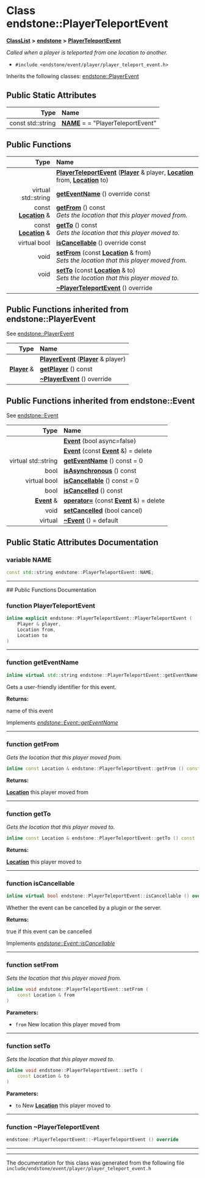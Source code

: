 

# Class endstone::PlayerTeleportEvent



[**ClassList**](annotated.md) **>** [**endstone**](namespaceendstone.md) **>** [**PlayerTeleportEvent**](classendstone_1_1PlayerTeleportEvent.md)



_Called when a player is teleported from one location to another._ 

* `#include <endstone/event/player/player_teleport_event.h>`



Inherits the following classes: [endstone::PlayerEvent](classendstone_1_1PlayerEvent.md)
































## Public Static Attributes

| Type | Name |
| ---: | :--- |
|  const std::string | [**NAME**](#variable-name)   = = "PlayerTeleportEvent"<br> |










































## Public Functions

| Type | Name |
| ---: | :--- |
|   | [**PlayerTeleportEvent**](#function-playerteleportevent) ([**Player**](classendstone_1_1Player.md) & player, [**Location**](classendstone_1_1Location.md) from, [**Location**](classendstone_1_1Location.md) to) <br> |
| virtual std::string | [**getEventName**](#function-geteventname) () override const<br> |
|  const [**Location**](classendstone_1_1Location.md) & | [**getFrom**](#function-getfrom) () const<br>_Gets the location that this player moved from._  |
|  const [**Location**](classendstone_1_1Location.md) & | [**getTo**](#function-getto) () const<br>_Gets the location that this player moved to._  |
| virtual bool | [**isCancellable**](#function-iscancellable) () override const<br> |
|  void | [**setFrom**](#function-setfrom) (const [**Location**](classendstone_1_1Location.md) & from) <br>_Sets the location that this player moved from._  |
|  void | [**setTo**](#function-setto) (const [**Location**](classendstone_1_1Location.md) & to) <br>_Sets the location that this player moved to._  |
|   | [**~PlayerTeleportEvent**](#function-playerteleportevent) () override<br> |


## Public Functions inherited from endstone::PlayerEvent

See [endstone::PlayerEvent](classendstone_1_1PlayerEvent.md)

| Type | Name |
| ---: | :--- |
|   | [**PlayerEvent**](classendstone_1_1PlayerEvent.md#function-playerevent) ([**Player**](classendstone_1_1Player.md) & player) <br> |
|  [**Player**](classendstone_1_1Player.md) & | [**getPlayer**](classendstone_1_1PlayerEvent.md#function-getplayer) () const<br> |
|   | [**~PlayerEvent**](classendstone_1_1PlayerEvent.md#function-playerevent) () override<br> |


## Public Functions inherited from endstone::Event

See [endstone::Event](classendstone_1_1Event.md)

| Type | Name |
| ---: | :--- |
|   | [**Event**](classendstone_1_1Event.md#function-event-12) (bool async=false) <br> |
|   | [**Event**](classendstone_1_1Event.md#function-event-22) (const [**Event**](classendstone_1_1Event.md) &) = delete<br> |
| virtual std::string | [**getEventName**](classendstone_1_1Event.md#function-geteventname) () const = 0<br> |
|  bool | [**isAsynchronous**](classendstone_1_1Event.md#function-isasynchronous) () const<br> |
| virtual bool | [**isCancellable**](classendstone_1_1Event.md#function-iscancellable) () const = 0<br> |
|  bool | [**isCancelled**](classendstone_1_1Event.md#function-iscancelled) () const<br> |
|  [**Event**](classendstone_1_1Event.md) & | [**operator=**](classendstone_1_1Event.md#function-operator) (const [**Event**](classendstone_1_1Event.md) &) = delete<br> |
|  void | [**setCancelled**](classendstone_1_1Event.md#function-setcancelled) (bool cancel) <br> |
| virtual  | [**~Event**](classendstone_1_1Event.md#function-event) () = default<br> |
















































































## Public Static Attributes Documentation




### variable NAME 

```C++
const std::string endstone::PlayerTeleportEvent::NAME;
```




<hr>
## Public Functions Documentation




### function PlayerTeleportEvent 

```C++
inline explicit endstone::PlayerTeleportEvent::PlayerTeleportEvent (
    Player & player,
    Location from,
    Location to
) 
```




<hr>



### function getEventName 


```C++
inline virtual std::string endstone::PlayerTeleportEvent::getEventName () override const
```



Gets a user-friendly identifier for this event.




**Returns:**

name of this event 





        
Implements [*endstone::Event::getEventName*](classendstone_1_1Event.md#function-geteventname)


<hr>



### function getFrom 

_Gets the location that this player moved from._ 
```C++
inline const Location & endstone::PlayerTeleportEvent::getFrom () const
```





**Returns:**

[**Location**](classendstone_1_1Location.md) this player moved from 





        

<hr>



### function getTo 

_Gets the location that this player moved to._ 
```C++
inline const Location & endstone::PlayerTeleportEvent::getTo () const
```





**Returns:**

[**Location**](classendstone_1_1Location.md) this player moved to 





        

<hr>



### function isCancellable 


```C++
inline virtual bool endstone::PlayerTeleportEvent::isCancellable () override const
```



Whether the event can be cancelled by a plugin or the server.




**Returns:**

true if this event can be cancelled 





        
Implements [*endstone::Event::isCancellable*](classendstone_1_1Event.md#function-iscancellable)


<hr>



### function setFrom 

_Sets the location that this player moved from._ 
```C++
inline void endstone::PlayerTeleportEvent::setFrom (
    const Location & from
) 
```





**Parameters:**


* `from` New location this player moved from 




        

<hr>



### function setTo 

_Sets the location that this player moved to._ 
```C++
inline void endstone::PlayerTeleportEvent::setTo (
    const Location & to
) 
```





**Parameters:**


* `to` New [**Location**](classendstone_1_1Location.md) this player moved to 




        

<hr>



### function ~PlayerTeleportEvent 

```C++
endstone::PlayerTeleportEvent::~PlayerTeleportEvent () override
```




<hr>

------------------------------
The documentation for this class was generated from the following file `include/endstone/event/player/player_teleport_event.h`

